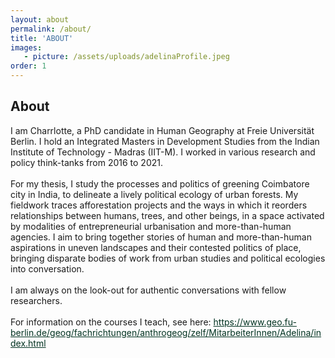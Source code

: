 ```yaml
---
layout: about
permalink: /about/
title: 'ABOUT'
images:
   - picture: /assets/uploads/adelinaProfile.jpeg
order: 1
---
```

## About

<div style="text-align: left">
I am Charrlotte, a PhD candidate in Human Geography at Freie Universität Berlin. I hold an Integrated Masters in Development Studies from the Indian Institute of Technology - Madras (IIT-M). I worked in various research and policy think-tanks from 2016 to 2021.
</div>

<br>

<div style="text-align: left">
For my thesis, I study the processes and politics of greening Coimbatore city in India, to delineate a lively political ecology of urban forests. My fieldwork traces afforestation projects and the ways in which it reorders relationships between humans, trees, and other beings, in a space activated by modalities of entrepreneurial urbanisation and more-than-human agencies. I aim to bring together stories of human and more-than-human aspirations in uneven landscapes and their contested politics of place, bringing disparate bodies of work from urban studies and political ecologies into conversation.
</div>

<br>

<div style="text-align: left">
I am always on the look-out for authentic conversations with fellow researchers.
</div>

<br>
<div style="text-align: left">
<style>
   a.link { color: #013220; }
   a.link:hover { color: #0099ff; } 
   a.link { text-decoration: underline }
   a.link:visited {colour: #cc00ff}
</style>
For information on the courses I teach, see here: 
<a class="link" href="https://www.geo.fu-berlin.de/geog/fachrichtungen/anthrogeog/zelf/MitarbeiterInnen/Adelina/index.html" >
   https://www.geo.fu-berlin.de/geog/fachrichtungen/anthrogeog/zelf/MitarbeiterInnen/Adelina/index.html
</a>
</div>
